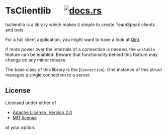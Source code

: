 # TsClientlib &emsp; [![docs.rs](https://docs.rs/tsclientlib/badge.svg)](https://docs.rs/tsclientlib)
tsclientlib is a library which makes it simple to create TeamSpeak clients
and bots.

For a full client application, you might want to have a look at [Qint].

If more power over the internals of a connection is needed, the `unstable` feature can be
enabled. Beware that functionality behind this feature may change on any minor release.

The base class of this library is the [`Connection`]. One instance of this
struct manages a single connection to a server.

[Qint]: https://github.com/ReSpeak/Qint

## License
Licensed under either of

 * [Apache License, Version 2.0](../LICENSE-APACHE)
 * [MIT license](../LICENSE-MIT)

at your option.
